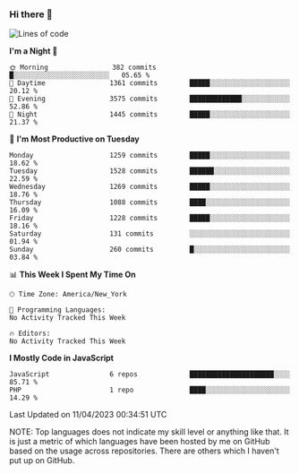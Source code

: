 ### Hi there 👋

<!--
**LynxJinxxy/LynxJinxxy** is a ✨ _special_ ✨ repository because its `README.md` (this file) appears on your GitHub profile.

Here are some ideas to get you started:

- 🔭 I’m currently working on ...
- 🌱 I’m currently learning ...
- 👯 I’m looking to collaborate on ...
- 🤔 I’m looking for help with ...
- 💬 Ask me about ...
- 📫 How to reach me: ...
- 😄 Pronouns: ...
- ⚡ Fun fact: ...
-->

<!--START_SECTION:waka-->
![Lines of code](https://img.shields.io/badge/From%20Hello%20World%20I%27ve%20Written-15.0%20million%20lines%20of%20code-blue)

**I'm a Night 🦉** 

```text
🌞 Morning                382 commits         █░░░░░░░░░░░░░░░░░░░░░░░░   05.65 % 
🌆 Daytime                1361 commits        █████░░░░░░░░░░░░░░░░░░░░   20.12 % 
🌃 Evening                3575 commits        █████████████░░░░░░░░░░░░   52.86 % 
🌙 Night                  1445 commits        █████░░░░░░░░░░░░░░░░░░░░   21.37 % 
```
📅 **I'm Most Productive on Tuesday** 

```text
Monday                   1259 commits        █████░░░░░░░░░░░░░░░░░░░░   18.62 % 
Tuesday                  1528 commits        ██████░░░░░░░░░░░░░░░░░░░   22.59 % 
Wednesday                1269 commits        █████░░░░░░░░░░░░░░░░░░░░   18.76 % 
Thursday                 1088 commits        ████░░░░░░░░░░░░░░░░░░░░░   16.09 % 
Friday                   1228 commits        █████░░░░░░░░░░░░░░░░░░░░   18.16 % 
Saturday                 131 commits         ░░░░░░░░░░░░░░░░░░░░░░░░░   01.94 % 
Sunday                   260 commits         █░░░░░░░░░░░░░░░░░░░░░░░░   03.84 % 
```


📊 **This Week I Spent My Time On** 

```text
🕑︎ Time Zone: America/New_York

💬 Programming Languages: 
No Activity Tracked This Week

🔥 Editors: 
No Activity Tracked This Week
```

**I Mostly Code in JavaScript** 

```text
JavaScript               6 repos             █████████████████████░░░░   85.71 % 
PHP                      1 repo              ████░░░░░░░░░░░░░░░░░░░░░   14.29 % 
```




 Last Updated on 11/04/2023 00:34:51 UTC
<!--END_SECTION:waka-->
NOTE: Top languages does not indicate my skill level or anything like that. It is just a metric of which languages have been hosted by me on GitHub based on the usage across repositories. There are others which I haven't put up on GitHub.
